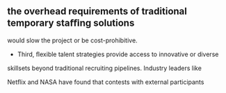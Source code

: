 ## the overhead requirements of traditional temporary staﬃng solutions

would slow the project or be cost-prohibitive.

- Third, ﬂexible talent strategies provide access to innovative or diverse

skillsets beyond traditional recruiting pipelines. Industry leaders like

Netﬂix and NASA have found that contests with external participants
